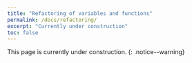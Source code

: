 ```yaml
---
title: "Refactoring of variables and functions"
permalink: /docs/refactoring/
excerpt: "Currently under construction"
toc: false
---
```


This page is currently under construction.
{: .notice--warning}
